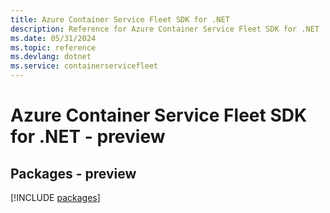 ```yaml
---
title: Azure Container Service Fleet SDK for .NET
description: Reference for Azure Container Service Fleet SDK for .NET
ms.date: 05/31/2024
ms.topic: reference
ms.devlang: dotnet
ms.service: containerservicefleet
---
```

# Azure Container Service Fleet SDK for .NET - preview
## Packages - preview
[!INCLUDE [packages](container-service-fleet-index.md)]
